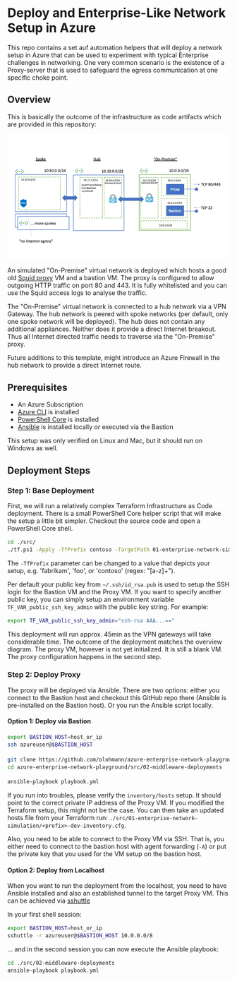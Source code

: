 # Deploy and Enterprise-Like Network Setup in Azure

This repo contains a set auf automation helpers that will deploy a network setup in Azure that can be 
used to experiment with typical Enterprise challenges in networking. One very common scenario
is the existence of a Proxy-server that is used to safeguard the egress communication at one specific
choke point.

## Overview

This is basically the outcome of the infrastructure as code artifacts which are provided in this repository: 

![alt text](./doc/Overview.png "Overview")

An simulated "On-Premise" virtual network is deployed which hosts a good old [Squid proxy](http://www.squid-cache.org/) 
VM and a bastion VM. The proxy is configured to allow outgoing HTTP traffic on port 80 and 443. 
It is fully whitelisted and you can use the Squid access logs to analyse the traffic.

The "On-Premise" virtual network is connected to a hub network via a VPN Gateway. The hub network is peered with spoke 
networks (per default, only one spoke network will be deployed). The hub does not contain any additional appliances. Neither
does it provide a direct Internet breakout. Thus all Internet directed traffic needs to traverse via the "On-Premise" proxy.

Future additions to this template, might introduce an Azure Firewall in the hub network to provide a direct Internet route.

## Prerequisites

* An Azure Subscription
* [Azure CLI](https://docs.microsoft.com/en-us/cli/azure/install-azure-cli?view=azure-cli-latest) is installed
* [PowerShell Core](https://github.com/PowerShell/PowerShell) is installed
* [Ansible](https://docs.ansible.com/ansible/latest/installation_guide/intro_installation.html) is installed locally *or* executed via the Bastion

This setup was only verified on Linux and Mac, but it should run on Windows as well.

## Deployment Steps

### Step 1: Base Deployment

First, we will run a relatively complex Terraform Infrastructure as Code deployment. There is a small PowerShell Core
helper script that will make the setup a little bit simpler. Checkout the source code and open a PowerShell Core
shell. 

```sh
cd ./src/
./tf.ps1 -Apply -TfPrefix contoso -TargetPath 01-enterprise-network-simulation -Force -LeaveFirewallOpen -SkipFirewallUpdate -Verbose 
```

The `-TfPrefix` parameter can be changed to a value that depicts your setup, e.g. 'fabrikam', 'foo', or 'contoso' (regex: "[a-z]+").

Per default your public key from `~/.ssh/id_rsa.pub` is used to setup the SSH login for the Bastion VM and the Proxy VM. 
If you want to specify another public key, you can simply setup an environment variable `TF_VAR_public_ssh_key_admin` 
with the public key string. For example:

```sh
export TF_VAR_public_ssh_key_admin="ssh-rsa AAA...=="
``` 

This deployment will run approx. 45min as the VPN gateways will take considerable time. The outcome of the deployment
matches the overview diagram. The proxy VM, however is not yet initialized. It is still a blank VM. The proxy configuration
happens in the second step.

### Step 2: Deploy Proxy

The proxy will be deployed via Ansible. There are two options: either you connect to the Bastion host and checkout
this GitHub repo there (Ansible is pre-installed on the Bastion host). Or you run the Ansible script locally.

#### Option 1: Deploy via Bastion

```bash
export BASTION_HOST=host_or_ip
ssh azureuser@$BASTION_HOST

git clone https://github.com/olohmann/azure-enterprise-network-playground.git
cd azure-enterprise-network-playground/src/02-middleware-deployments

ansible-playbook playbook.yml
```

If you run into troubles, please verify the `inventory/hosts` setup. It should point to the correct private IP address
of the Proxy VM. If you modified the Terraform setup, this might not be the case. You can then take an updated
hosts file from your Terraform run: `./src/01-enterprise-network-simulation/<prefix>-dev-inventory.cfg`.

Also, you need to be able to connect to the Proxy VM via SSH. That is, you either need to connect to the bastion host
with agent forwarding (`-A`) or put the private key that you used for the VM setup on the bastion host.

#### Option 2: Deploy from Localhost

When you want to run the deployment from the localhost, you need to have Ansible installed and also an established
 tunnel to the target Proxy VM. This can be achieved via [sshuttle](https://github.com/sshuttle/sshuttle)

In your first shell session:
```bash
export BASTION_HOST=host_or_ip
sshuttle -r azureuser@$BASTION_HOST 10.0.0.0/8 
```

... and in the second session you can now execute the Ansible playbook:

```bash
cd ./src/02-middleware-deployments
ansible-playbook playbook.yml
```
